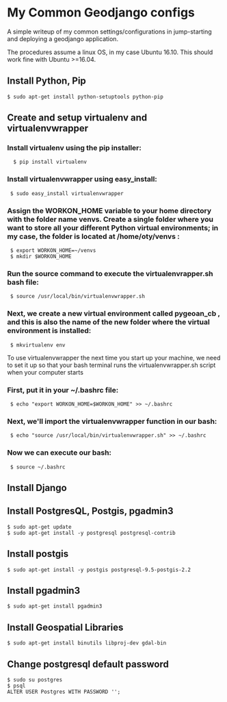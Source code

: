 # My Common Geodjango configs
A simple writeup of my common settings/configurations in jump-starting and deploying a geodjango application.

The procedures assume a linux OS, in my case Ubuntu 16.10. This should work fine with Ubuntu >=16.04.

## Install Python, Pip
    $ sudo apt-get install python-setuptools python-pip

## Create and setup virtualenv and virtualenvwrapper
  ### Install virtualenv using the pip installer:
      $ pip install virtualenv
 ### Install virtualenvwrapper using easy_install:
     $ sudo easy_install virtualenvwrapper
 ### Assign the WORKON_HOME variable to your home directory with the folder name venvs. Create a single folder where you want to store all your different Python virtual environments; in my case, the folder is located at /home/oty/venvs :
     $ export WORKON_HOME=~/venvs
     $ mkdir $WORKON_HOME
 ### Run the source command to execute the virtualenvrapper.sh bash file:
     $ source /usr/local/bin/virtualenvwrapper.sh
 ### Next, we create a new virtual environment called pygeoan_cb , and this is also the name of the new folder where the virtual environment is installed:
     $ mkvirtualenv env
   To use virtualenvwrapper the next time you start up your machine, we need to
set it up so that your bash terminal runs the virtualenvwrapper.sh script when
your computer starts

 ### First, put it in your ~/.bashrc file:
     $ echo "export WORKON_HOME=$WORKON_HOME" >> ~/.bashrc
 ### Next, we'll import the virtualenvwrapper function in our bash:
     $ echo "source /usr/local/bin/virtualenvwrapper.sh" >> ~/.bashrc
 ### Now we can execute our bash:
     $ source ~/.bashrc
## Install Django

## Install PostgresQL, Postgis, pgadmin3
    $ sudo apt-get update
    $ sudo apt-get install -y postgresql postgresql-contrib

## Install postgis
    $ sudo apt-get install -y postgis postgresql-9.5-postgis-2.2

## Install pgadmin3
    $ sudo apt-get install pgadmin3

## Install Geospatial Libraries
    $ sudo apt-get install binutils libproj-dev gdal-bin

## Change postgresql default password
    $ sudo su postgres
    $ psql
    ALTER USER Postgres WITH PASSWORD '';
